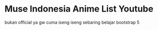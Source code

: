 # Muse Indonesia Anime List Youtube
bukan official ya gw cuma iseng iseng sebaring belajar bootstrap 5
